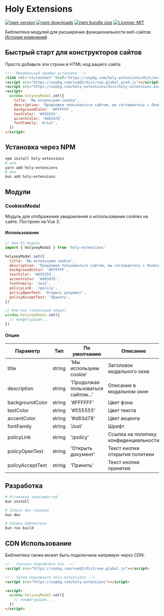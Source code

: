 # Holy Extensions

[![npm version](https://img.shields.io/npm/v/holy-extensions.svg)](https://www.npmjs.com/package/holy-extensions)
[![npm downloads](https://img.shields.io/npm/dm/holy-extensions.svg)](https://www.npmjs.com/package/holy-extensions)
[![npm bundle size](https://img.shields.io/bundlephobia/minzip/holy-extensions)](https://bundlephobia.com/package/holy-extensions)
[![License: MIT](https://img.shields.io/badge/License-MIT-yellow.svg)](https://opensource.org/licenses/MIT)

Библиотека модулей для расширения функциональности веб-сайтов. [История изменений](CHANGELOG.md)

## Быстрый старт для конструкторов сайтов

Просто добавьте эти строки в HTML-код вашего сайта:

```html
<!-- Минимальный пример установки -->
<link rel="stylesheet" href="https://unpkg.com/holy-extensions/dist/assets/holy-extensions.css" />
<script src="https://unpkg.com/vue@3/dist/vue.global.prod.js"></script>
<script src="https://unpkg.com/holy-extensions/dist/holy-extensions.min.js"></script>
<script>
  window.holyxeyModal.set({
    title: 'Мы используем cookie',
    description: 'Продолжая пользоваться сайтом, вы соглашаетесь с Политикой конфиденциальности',
    backgroundColor: '#FFFFFF',
    textColor: '#555555',
    accentColor: '#d83d78',
    fontFamily: 'Arial',
  })
</script>
```

## Установка через NPM

```bash
npm install holy-extensions
# или
yarn add holy-extensions
# или
bun add holy-extensions
```

## Модули

### CookiesModal

Модуль для отображения уведомления о использовании cookies на сайте. Построен на Vue 3.

#### Использование

```javascript
// Как ES модуль
import { holyxeyModal } from 'holy-extensions'

holyxeyModal.set({
  title: 'Мы используем cookie',
  description: 'Продолжая пользоваться сайтом, вы соглашаетесь с Политикой конфиденциальности',
  backgroundColor: '#FFFFFF',
  textColor: '#555555',
  accentColor: '#d83d78',
  fontFamily: 'Jost',
  policyLink: '/policy',
  policyOpenText: 'Открыть документ',
  policyAcceptText: 'Принять',
})

// Или как глобальный объект
window.holyxeyModal.set({
  // конфигурация...
})
```

#### Опции

| Параметр         | Тип    | По умолчанию                       | Описание                              |
| ---------------- | ------ | ---------------------------------- | ------------------------------------- |
| title            | string | 'Мы используем cookie'             | Заголовок модального окна             |
| description      | string | 'Продолжая пользоваться сайтом...' | Описание в модальном окне             |
| backgroundColor  | string | '#FFFFFF'                          | Цвет фона                             |
| textColor        | string | '#555555'                          | Цвет текста                           |
| accentColor      | string | '#d83d78'                          | Цвет акцента                          |
| fontFamily       | string | 'Jost'                             | Шрифт                                 |
| policyLink       | string | '/policy'                          | Ссылка на политику конфиденциальности |
| policyOpenText   | string | 'Открыть документ'                 | Текст кнопки открытия политики        |
| policyAcceptText | string | 'Принять'                          | Текст кнопки принятия                 |

## Разработка

```bash
# Установка зависимостей
bun install

# Запуск dev сервера
bun dev

# Сборка библиотеки
bun run build
```

## CDN Использование

Библиотека также может быть подключена напрямую через CDN:

```html
<!-- Сначала подключите Vue -->
<script src="https://unpkg.com/vue@3/dist/vue.global.js"></script>

<!-- Затем подключите holy-extensions -->
<script src="https://unpkg.com/holy-extensions"></script>

<script>
  window.holyxeyModal.set({
    // конфигурация...
  })
</script>
```
